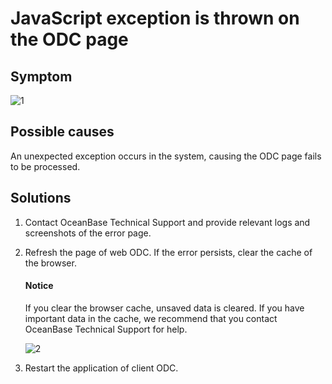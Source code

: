 JavaScript exception is thrown on the ODC page
=======================================

Symptom
---------------------

![1](https://obbusiness-private.oss-cn-shanghai.aliyuncs.com/doc/img/odc/420/1300.troubleshooting/700.query-the-index-status-of-oceanbase-v1.4.x-to-v3.2.x/1EN.png)

Possible causes
-------------

An unexpected exception occurs in the system, causing the ODC page fails to be processed.

Solutions
-------------

1. Contact OceanBase Technical Support and provide relevant logs and screenshots of the error page.

2. Refresh the page of web ODC. If the error persists, clear the cache of the browser.

   <main id="notice" type='notice'>
      <h4>Notice</h4>
      <p>If you clear the browser cache, unsaved data is cleared. If you have important data in the cache, we recommend that you contact OceanBase Technical Support for help. </p>
   </main>

   ![2](https://obbusiness-private.oss-cn-shanghai.aliyuncs.com/doc/img/odc/420/1300.troubleshooting/700.query-the-index-status-of-oceanbase-v1.4.x-to-v3.2.x/2EN.png)

3. Restart the application of client ODC.
